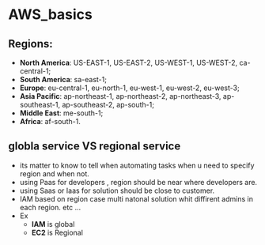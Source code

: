 # AWS_basics
## Regions:
- **North America**: US-EAST-1, US-EAST-2, US-WEST-1, US-WEST-2, ca-central-1; 
- **South America**: sa-east-1;
- **Europe**: eu-central-1, eu-north-1, eu-west-1, eu-west-2, eu-west-3;
- **Asia Pacific**: ap-northeast-1, ap-northeast-2, ap-northeast-3, ap-southeast-1, ap-southeast-2, ap-south-1;
- **Middle East**: me-south-1;
- **Africa**: af-south-1.

## globla service  VS regional service
- its matter to know to tell when automating tasks when u need to specify region and when not.
- using Paas for developers , region should be near where developers are.
- using Saas or Iaas for solution should be close to customer.
- IAM based on region case multi natonal solution whit diffirent admins in each region. etc ...
- Ex
  - **IAM** is global
  - **EC2** is Regional
  
